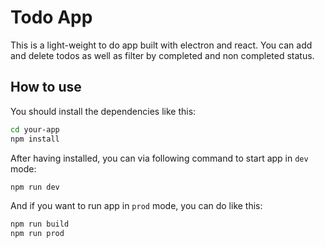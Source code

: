 # Todo App 

This is a light-weight to do app built with electron and react. You can add and delete todos as well as filter by completed and non completed status. 

## How to use

You should install the dependencies like this:

```bash
cd your-app
npm install
```

After having installed, you can via following command to start app in `dev` mode:

```bash
npm run dev
```

And if you want to run app in `prod` mode, you can do like this:

```bash
npm run build
npm run prod
```